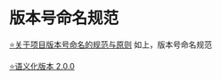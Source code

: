 # 版本号命名规范
[⭐关于项目版本号命名的规范与原则](https://juejin.cn/post/7073902470585384990)
如上，版本号命名规范


[⭐语义化版本 2.0.0](https://semver.org/lang/zh-CN/)